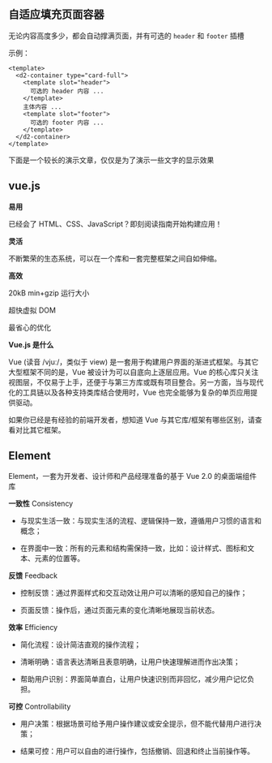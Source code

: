 ## 自适应填充页面容器

无论内容高度多少，都会自动撑满页面，并有可选的 `header` 和 `footer` 插槽

示例：

```
<template>
  <d2-container type="card-full">
    <template slot="header">
      可选的 header 内容 ...
    </template>
    主体内容 ...
    <template slot="footer">
      可选的 footer 内容 ...
    </template>
  </d2-container>
</template>
```

下面是一个较长的演示文章，仅仅是为了演示一些文字的显示效果

## vue.js

**易用**

已经会了 HTML、CSS、JavaScript？即刻阅读指南开始构建应用！

**灵活**

不断繁荣的生态系统，可以在一个库和一套完整框架之间自如伸缩。

**高效**

20kB min+gzip 运行大小

超快虚拟 DOM

最省心的优化

**Vue.js 是什么**

Vue (读音 /vjuː/，类似于 view) 是一套用于构建用户界面的渐进式框架。与其它大型框架不同的是，Vue 被设计为可以自底向上逐层应用。Vue 的核心库只关注视图层，不仅易于上手，还便于与第三方库或既有项目整合。另一方面，当与现代化的工具链以及各种支持类库结合使用时，Vue 也完全能够为复杂的单页应用提供驱动。

如果你已经是有经验的前端开发者，想知道 Vue 与其它库/框架有哪些区别，请查看对比其它框架。

## Element

Element，一套为开发者、设计师和产品经理准备的基于 Vue 2.0 的桌面端组件库

**一致性** Consistency

- 与现实生活一致：与现实生活的流程、逻辑保持一致，遵循用户习惯的语言和概念；

- 在界面中一致：所有的元素和结构需保持一致，比如：设计样式、图标和文本、元素的位置等。

**反馈** Feedback

- 控制反馈：通过界面样式和交互动效让用户可以清晰的感知自己的操作；

- 页面反馈：操作后，通过页面元素的变化清晰地展现当前状态。

**效率** Efficiency

- 简化流程：设计简洁直观的操作流程；

- 清晰明确：语言表达清晰且表意明确，让用户快速理解进而作出决策；

- 帮助用户识别：界面简单直白，让用户快速识别而非回忆，减少用户记忆负担。

**可控** Controllability

- 用户决策：根据场景可给予用户操作建议或安全提示，但不能代替用户进行决策；

- 结果可控：用户可以自由的进行操作，包括撤销、回退和终止当前操作等。
